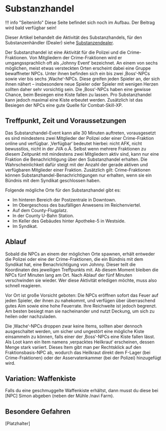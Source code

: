 # Substanzhandel

!!! info "Seiteninfo" 
    Diese Seite befindet sich noch im Aufbau. Der Beitrag wird bald verfügbar sein!

Dieser Artikel behandelt die Aktivität des Substanzhandels, für den Substanzenhändler (Dealer) siehe [Substanzendealer](substanzendealer.md).

Der Substanzhandel ist eine Aktivität für die Polizei und die Crime-Fraktionen. Von Mitgliedern der Crime-Fraktionen wird er umgangssprachlich oft als ‚Johnny Event‘ bezeichnet. An einem von sechs möglichen, meist etwas versteckten Orten erscheint dabei eine Gruppe bewaffneter NPCs. Unter ihnen befinden sich ein bis zwei ‚Boss‘-NPCs sowie vier bis sechs ‚Wache‘-NPCs. Diese greifen jeden Spieler an, der sich ihnen nähert – insbesondere neue Spieler oder Spieler mit wenigen Herzen sollten daher sehr vorsichtig sein. Die ‚Boss‘-NPCs haben eine gewisse Chance, beim Besiegen eine Kiste fallen zu lassen. Pro Substanzhandel kann jedoch maximal eine Kiste erbeutet werden. Zusätzlich ist das Besiegen der NPCs eine gute Quelle für Combat-Skill-XP.


## Treffpunkt, Zeit und Voraussetzungen

Das Substanzhandel-Event kann alle 30 Minuten auftreten, vorausgesetzt es sind mindestens zwei Mitglieder der Polizei oder einer Crime-Fraktion online und verfügbar. ‚Verfügbar‘ bedeutet hierbei: nicht AFK, nicht bewusstlos, nicht in der JVA o.Ä. Selbst wenn mehrere Fraktionen zu diesem Zeitpunkt mit mindestens zwei Mitgliedern aktiv sind, kann nur eine Fraktion die Benachrichtigung über den Substanzhandel erhalten. Die Wahrscheinlichkeit dafür steigt mit der Anzahl der gerade aktiven und verfügbaren Mitglieder einer Fraktion. Zusätzlich gilt: Crime-Fraktionen können Substanzhandel-Benachrichtigungen nur erhalten, wenn sie ein Bündnis mit dem Syndikat geschlossen haben.

Folgende mögliche Orte für den Substanzhandel gibt es:
* Im hinteren Bereich der Postzentrale in Downtown.
* Im Obergeschoss des baufälligen Anwesens im Reichenviertel.
* Auf dem County-Flugplatz.
* In der County U-Bahn Station.
* Im Keller des Gebäudes hinter Apotheke-5 in Westside.
* Im Syndikat.

## Ablauf

Sobald die NPCs an einem der möglichen Orte spawnen, erhält entweder die Polizei oder eine der Crime-Fraktionen, die ein Bündnis mit dem Syndikat hat, eine Benachrichtigung von Johnny. Dieser teilt die Koordinaten des jeweiligen Treffpunkts mit. Ab diesem Moment bleiben die NPCs fünf Minuten lang am Ort. Nach Ablauf der fünf Minuten verschwinden sie wieder. Wer diese Aktivität erledigen möchte, muss also schnell reagieren.

Vor Ort ist große Vorsicht geboten: Die NPCs eröffnen sofort das Feuer auf jeden Spieler, der ihnen zu nahekommt, und verfügen über überraschend gutes Aim sowie eine hohe Feuerrate. Ihre Reichweite ist jedoch begrenzt. Am besten besiegt man sie nacheinander und nutzt Deckung, um sich zu heilen oder nachzuladen.

Die ‚Wache‘-NPCs droppen zwar keine Items, sollten aber dennoch ausgeschaltet werden, um sicher und ungestört eine mögliche Kiste einsammeln zu können, falls einer der ‚Boss‘-NPCs eine Kiste fallen lässt. Als Loot kann ein Item namens ‚verpacktes Heilkraut‘ erscheinen, dessen Menge stark variiert. Dieses Item gibt man per Rechtsklick auf den Fraktionsbasis-NPC ab, wodurch das Heilkraut direkt dem F-Lager (bei Crime-Fraktionen) oder der Asservatenkammer (bei der Polizei) hinzugefügt wird.

## Variation: Waffenkiste

Falls du eine geschmuggelte Waffenkiste erhältst, dann musst du diese bei [NPC] Simon abgeben (neben der Mühle /navi Farm).

## Besondere Gefahren

[Platzhalter]

